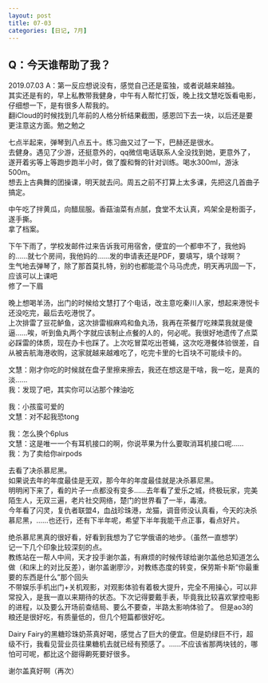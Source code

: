 ```yaml
---
layout: post
title: 07-03
categories: [日记, 7月]
---
```

## Q：今天谁帮助了我？  
2019.07.03
A：第一反应想说没有，感觉自己还是蛮独，或者说越来越独。  
其实还是有的，早上私教带我健身，中午有人帮忙打饭，晚上找文慧吃饭看电影，仔细想一下，是有很多人帮我的。  
翻iCloud的时候找到几年前的人格分析结果截图，感恩凹下去一块，以后还是要更注意这方面。勉之勉之  

七点半起来，弹琴到八点五十。练习曲又过了一下，巴赫还是很水。  
去健身。遇见了少游，还挺意外的，qq微信电话联系人全没找到她，更意外了，遂开着劣等上等跑步跑半小时，做了腹和臀的针对训练。喝水300ml，游泳500m。  
想去上古典舞的团操课，明天就去问。周五之前不打算上太多课，先把这几首曲子搞定。  

中午吃了拌黄瓜，向醋屈服。香菇油菜有点腻，食堂不太认真，鸡架全是粉面子，遂手撕。  
拿了档案。  

下午下雨了，学校发邮件过来告诉我可用宿舍，便宜的一个都申不了，我他妈的……就七个房间，我他妈的……发的申请表还是PDF，要填写，填个球啊？  
生气地去弹琴了，除了那首莫扎特，别的也都能混个马马虎虎，明天再巩固一下，应该可以上课吧  
修了一下眉  

晚上想喝羊汤，出门的时候给文慧打了个电话，改主意吃秦川人家，想起来港悦卡还没吃完，最后去吃港悦了。  
上次排雷了豆花鲈鱼，这次排雷椒麻鸡和鱼丸汤，我再在茶餐厅吃辣菜我就是傻逼……唉，听到鱼丸两个字就应该制止点餐的人的，何必呢。我很好地遗传了点菜必踩雷的体质，现在办卡也踩了。上次吃冒菜吃出苍蝇，这次吃港餐体验很差，自从被吉航海港收购，这家就越来越难吃了，吃完卡里的七百块不可能续卡的。  

文慧：刚才你吃的时候就在盘子里擦来擦去，我还在想这是干啥，我一吃，是真的淡……  
我：发现了吧，其实你可以沾那个辣油吃  

我：小孩蛮可爱的  
文慧：对不起我恐tong  

我：怎么换个6plus  
文慧：这是唯一一个有耳机接口的啊，你说苹果为什么要取消耳机接口呢……  
我：为了卖给你airpods  

去看了决杀慕尼黑。  
如果说去年的年度最佳是无双，那今年的年度最佳就是决杀慕尼黑。  
明明闲下来了，看的片子一点都没有变多……去年看了爱乐之城，终极玩家，完美陌生人，无双三遍，老片社交网络，楚门的世界看了一半，毒液。  
今年看了闪灵，复仇者联盟4，血战珍珠港，龙猫，调音师没认真看，今天的决杀慕尼黑，……也还行，还有下半年呢，希望下半年我能干点正事，看点好片。  

绝杀慕尼黑真的很好看，好看到我想为了它学俄语的地步。（虽然一直想学）  
记一下几个印象比较深刻的点。  
教练站在一帮人中间，天才投手谢尔盖，有麻烦的时候传球给谢尔盖他总知道怎么做（和床上的对比反差），谢尔盖谢廖沙，对教练态度的转变，保劳斯卡斯“你最重要的东西是什么”那个回头  
不带娱乐手机出门+关机观影，对观影体验有着极大提升，完全不用操心，可以非常投入，是我一直以来期待的状态。下次记得要戴手表，毕竟我比较喜欢掌控电影的进程，以及要么开场前查结局、要么不要查，半路太影响体验了。
但是ao3的粮还是很好吃，有质量低的，但几个短篇都很好吃。  

Dairy Fairy的黑糖珍珠奶茶真好喝，感觉占了巨大的便宜。但是奶绿巨不行，超级不行，我看见营业员往果糖机去就已经有预感了。……不应该省那两块钱的，哪怕可可呢，都比这个甜得齁死要好很多。  

谢尔盖真好啊（再次）  

